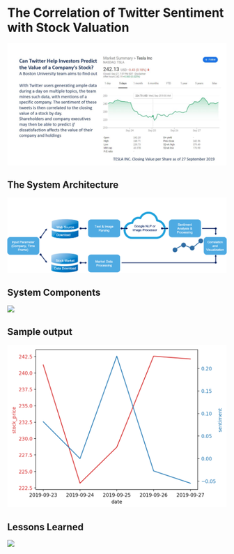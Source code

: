 # The Correlation of Twitter Sentiment with Stock Valuation
<img src=https://github.com/yerlansharipov/customer_consent/blob/master/introduction_to_problem.jpg />

## The System Architecture
<img src=https://github.com/yerlansharipov/customer_consent/blob/master/arch.png width=1200/>

## System Components
<img src=https://github.com/yerlansharipov/customer_consent/blob/master/system_descritption.jpg />

## Sample output
<img src=https://github.com/yerlansharipov/customer_consent/blob/master/sample_out.png width=1200/>

## Lessons Learned
<img src=https://github.com/yerlansharipov/customer_consent/lessons_learned.JPG />



